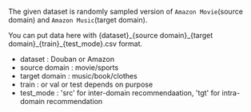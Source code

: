 
The given dataset is randomly sampled version of `Amazon Movie`(source domain) and `Amazon Music`(target domain).

You can put data here with {dataset}\_{source domain}\_{target domain}\_{train}\_{test_mode}.csv format.

- dataset : Douban or Amazon
- source domain : movie/sports 
- target domain : music/book/clothes
- train : or val or test depends on purpose
- test_mode : 'src' for inter-domain recommendaation, 'tgt' for intra-domain recommendation
